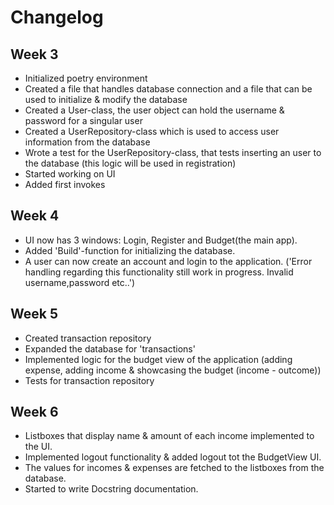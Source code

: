 # Changelog

## Week 3

- Initialized poetry environment
- Created a file that handles database connection and a file that can be used to initialize & modify the database
- Created a User-class, the user object can hold the username & password for a singular user
- Created a UserRepository-class which is used to access user information from the database
- Wrote a test for the UserRepository-class, that tests inserting an user to the database (this logic will be used in registration)
- Started working on UI
- Added first invokes

## Week 4

- UI now has 3 windows: Login, Register and Budget(the main app).
- Added 'Build'-function for initializing the database.
- A user can now create an account and login to the application. ('Error handling regarding this functionality still work in progress. Invalid username,password etc..')

## Week 5

- Created transaction repository
- Expanded the database for 'transactions'
- Implemented logic for the budget view of the application (adding expense, adding income & showcasing the budget (income - outcome))
- Tests for transaction repository

## Week 6

- Listboxes that display name & amount of each income implemented to the UI.
- Implemented logout functionality & added logout tot the BudgetView UI.
- The values for incomes & expenses are fetched to the listboxes from the database.
- Started to write Docstring documentation.

